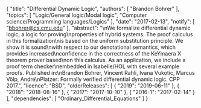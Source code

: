 {
    "title": "Differential Dynamic Logic",
    "authors": [
        "Brandon Bohrer"
    ],
    "topics": [
        "Logic/General logic/Modal logic",
        "Computer science/Programming languages/Logics"
    ],
    "date": "2017-02-13",
    "notify": [
        "bbohrer@cs.cmu.edu"
    ],
    "abstract": "\nWe formalize differential dynamic logic, a logic for proving\nproperties of hybrid systems. The proof calculus in this formalization\nis based on the uniform substitution principle. We show it is sound\nwith respect to our denotational semantics, which provides increased\nconfidence in the correctness of the KeYmaera X theorem prover based\non this calculus. As an application, we include a proof term checker\nembedded in Isabelle/HOL with several example proofs.  Published in:\nBrandon Bohrer, Vincent Rahli, Ivana Vukotic, Marcus Völp, André\nPlatzer: Formally verified differential dynamic logic. CPP 2017.",
    "licence": "BSD",
    "olderReleases": [
        {
            "2019": "2019-06-11"
        },
        {
            "2018": "2018-08-16"
        },
        {
            "2017": "2017-10-10"
        },
        {
            "2016-1": "2017-02-14"
        }
    ],
    "dependencies": [
        "Ordinary_Differential_Equations"
    ]
}